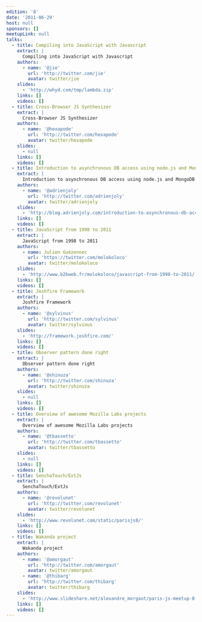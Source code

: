 ```yaml
---
edition: '8'
date: '2011-06-29'
host: null
sponsors: []
meetupLink: null
talks:
  - title: Compiling into JavaScript with Javascript
    extract: |
      Compiling into JavaScript with Javascript
    authors:
      - name: '@jie'
        url: 'http://twitter.com/jie'
        avatar: twitter/jie
    slides:
      - 'http://whyd.com/tmp/lambda.zip'
    links: []
    videos: []
  - title: Cross-Browser JS Synthesizer
    extract: |
      Cross-Browser JS Synthesizer
    authors:
      - name: '@hexapode'
        url: 'http://twitter.com/hexapode'
        avatar: twitter/hexapode
    slides:
      - null
    links: []
    videos: []
  - title: Introduction to asynchronous DB access using node.js and MongoDB
    extract: |
      Introduction to asynchronous DB access using node.js and MongoDB
    authors:
      - name: '@adrienjoly'
        url: 'http://twitter.com/adrienjoly'
        avatar: twitter/adrienjoly
    slides:
      - 'http://blog.adrienjoly.com/introduction-to-asynchronous-db-access-using'
    links: []
    videos: []
  - title: JavaScript from 1998 to 2011
    extract: |
      JavaScript from 1998 to 2011
    authors:
      - name: Julien Guézennec
        url: 'https://twitter.com/molokoloco'
        avatar: twitter/molokoloco
    slides:
      - 'http://www.b2bweb.fr/molokoloco/javascript-from-1998-to-2011/'
    links: []
    videos: []
  - title: Joshfire Framework
    extract: |
      Joshfire Framework
    authors:
      - name: '@sylvinus'
        url: 'http://twitter.com/sylvinus'
        avatar: twitter/sylvinus
    slides:
      - 'http://framework.joshfire.com/'
    links: []
    videos: []
  - title: Observer pattern done right
    extract: |
      Observer pattern done right
    authors:
      - name: '@shinuza'
        url: 'http://twitter.com/shinuza'
        avatar: twitter/shinuza
    slides:
      - null
    links: []
    videos: []
  - title: Overview of awesome Mozilla Labs projects
    extract: |
      Overview of awesome Mozilla Labs projects
    authors:
      - name: '@tbassetto'
        url: 'http://twitter.com/tbassetto'
        avatar: twitter/tbassetto
    slides:
      - null
    links: []
    videos: []
  - title: SenchaTouch/ExtJs
    extract: |
      SenchaTouch/ExtJs
    authors:
      - name: '@revolunet'
        url: 'http://twitter.com/revolunet'
        avatar: twitter/revolunet
    slides:
      - 'http://www.revolunet.com/static/parisjs8/'
    links: []
    videos: []
  - title: Wakanda project
    extract: |
      Wakanda project
    authors:
      - name: '@amorgaut'
        url: 'http://twitter.com/amorgaut'
        avatar: twitter/amorgaut
      - name: '@thibarg'
        url: 'http://twitter.com/thibarg'
        avatar: twitter/thibarg
    slides:
      - 'http://www.slideshare.net/alexandre_morgaut/paris-js-meetup-8-june-2011'
    links: []
    videos: []
---
```

